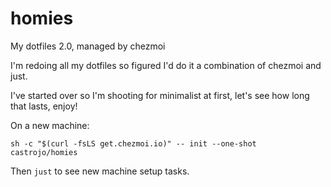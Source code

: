 # homies
My dotfiles 2.0, managed by chezmoi

I'm redoing all my dotfiles so figured I'd do it a combination of chezmoi and just. 

I've started over so I'm shooting for minimalist at first, let's see how long that lasts, enjoy!

On a new machine: 

    sh -c "$(curl -fsLS get.chezmoi.io)" -- init --one-shot castrojo/homies
    
Then `just` to see new machine setup tasks. 
